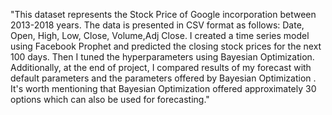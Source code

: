 "This dataset represents the Stock Price of Google incorporation between 2013-2018 years. The data is presented in CSV format as follows: Date, Open, High, Low, Close, Volume,Adj Close.
I created a time series model using Facebook Prophet and predicted the closing stock prices for the next 100 days. Then I tuned the hyperparameters using  Bayesian Optimization. Additionally, at the end of project, I compared results of my forecast with default parameters and the parameters offered by Bayesian Optimization . 
It's worth mentioning that Bayesian Optimization offered approximately 30 options which can also be used for forecasting."



